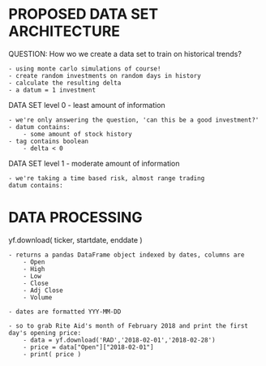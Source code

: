 # PROPOSED DATA SET ARCHITECTURE

QUESTION: How wo we create a data set to train on historical trends?

	- using monte carlo simulations of course!
	- create random investments on random days in history
	- calculate the resulting delta
	- a datum = 1 investment

DATA SET level 0 - least amount of information

	- we're only answering the question, 'can this be a good investment?'
	- datum contains:
		- some amount of stock history
	- tag contains boolean
		- delta < 0

DATA SET level 1 - moderate amount of information

	- we're taking a time based risk, almost range trading
	datum contains:

# DATA PROCESSING

yf.download( ticker, startdate, enddate )

	- returns a pandas DataFrame object indexed by dates, columns are
		- Open
		- High
		- Low
		- Close
		- Adj Close
		- Volume

	- dates are formatted YYY-MM-DD

	- so to grab Rite Aid's month of February 2018 and print the first day's opening price:
		- data = yf.download('RAD','2018-02-01','2018-02-28')
		- price = data["Open"]["2018-02-01"]
		- print( price )
